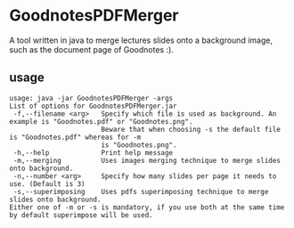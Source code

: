 # GoodnotesPDFMerger
A tool written in java to merge lectures slides onto a background image, such as the document page of Goodnotes :).

## usage

```
usage: java -jar GoodnotesPDFMerger -args
List of options for GoodnotesPDFMerger.jar
 -f,--filename <arg>   Specify which file is used as background. An example is "Goodnotes.pdf" or "Goodnotes.png".
                       Beware that when choosing -s the default file is "Goodnotes.pdf" whereas for -m
                       is "Goodnotes.png".
 -h,--help             Print help message
 -m,--merging          Uses images merging technique to merge slides onto background.
 -n,--number <arg>     Specify how many slides per page it needs to use. (Default is 3)
 -s,--superimposing    Uses pdfs superimposing technique to merge slides onto background.
Either one of -m or -s is mandatory, if you use both at the same time by default superimpose will be used.

```
